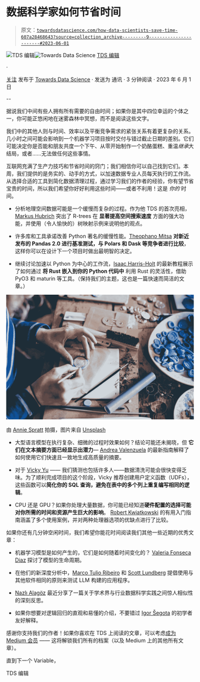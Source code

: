 # 数据科学家如何节省时间

> 原文：[`towardsdatascience.com/how-data-scientists-save-time-607a28468643?source=collection_archive---------9-----------------------#2023-06-01`](https://towardsdatascience.com/how-data-scientists-save-time-607a28468643?source=collection_archive---------9-----------------------#2023-06-01)

[](https://towardsdatascience.medium.com/?source=post_page-----607a28468643--------------------------------)![TDS 编辑](https://towardsdatascience.medium.com/?source=post_page-----607a28468643--------------------------------)[](https://towardsdatascience.com/?source=post_page-----607a28468643--------------------------------)![Towards Data Science](https://towardsdatascience.com/?source=post_page-----607a28468643--------------------------------) [TDS 编辑](https://towardsdatascience.medium.com/?source=post_page-----607a28468643--------------------------------)

·

[关注](https://medium.com/m/signin?actionUrl=https%3A%2F%2Fmedium.com%2F_%2Fsubscribe%2Fuser%2F7e12c71dfa81&operation=register&redirect=https%3A%2F%2Ftowardsdatascience.com%2Fhow-data-scientists-save-time-607a28468643&user=TDS+Editors&userId=7e12c71dfa81&source=post_page-7e12c71dfa81----607a28468643---------------------post_header-----------) 发布于 [Towards Data Science](https://towardsdatascience.com/?source=post_page-----607a28468643--------------------------------) · 发送为 通讯 · 3 分钟阅读 · 2023 年 6 月 1 日 [](https://medium.com/m/signin?actionUrl=https%3A%2F%2Fmedium.com%2F_%2Fvote%2Ftowards-data-science%2F607a28468643&operation=register&redirect=https%3A%2F%2Ftowardsdatascience.com%2Fhow-data-scientists-save-time-607a28468643&user=TDS+Editors&userId=7e12c71dfa81&source=-----607a28468643---------------------clap_footer-----------)

--

[](https://medium.com/m/signin?actionUrl=https%3A%2F%2Fmedium.com%2F_%2Fbookmark%2Fp%2F607a28468643&operation=register&redirect=https%3A%2F%2Ftowardsdatascience.com%2Fhow-data-scientists-save-time-607a28468643&source=-----607a28468643---------------------bookmark_footer-----------)

据说我们中间有些人拥有所有需要的自由时间；如果你是其中四位幸运的个体之一，你可能正悠闲地在迷雾森林中冥想，而不是阅读这些文字。

我们中的其他人则与时间、效率以及平衡竞争需求的紧张关系有着更复杂的关系。几小时之间可能会影响到一个机器学习项目按时交付与错过截止日期的差别。它们可能决定你是否能和朋友共度一个下午、从零开始制作一个奶酪蛋糕、重温*继承*大结局，或者……无法做任何这些事情。

互联网充满了生产力技巧和节省时间的窍门；我们相信你可以自己找到它们。本周，我们提供的是务实的、动手的方式，以加速数据专业人员每天执行的工作流。从选择合适的工具到简化数据清理过程，通过学习我们的作者的经验，你有望节省宝贵的时间，所以我们希望你好好利用这些时间——或者不利用！这是 *你的* 时间。

+   分析地理空间数据可能是一个缓慢而复杂的过程。作为他 TDS 的首次亮相，[Markus Hubrich](https://medium.com/u/3b63a2f93113?source=post_page-----607a28468643--------------------------------) 突出了 R-trees 在 **显著提高空间搜索速度** 方面的强大功能，并使用（令人愉快的）树映射示例来说明他的观点。

+   许多库和工具承诺改善 Python 著名的缓慢性能。[Theophano Mitsa](https://medium.com/u/7709c007f0ca?source=post_page-----607a28468643--------------------------------) **对新近发布的 Pandas 2.0 进行基准测试，与 Polars 和 Dask 等竞争者进行比较**，这样你可以在设计下一个项目时做出最明智的决定。

+   继续讨论加速以 Python 为中心的工作流，[Isaac Harris-Holt](https://medium.com/u/ae5d6a2a28aa?source=post_page-----607a28468643--------------------------------) 的最新教程展示了如何通过 **将 Rust 嵌入到你的 Python 代码中** 利用 Rust 的灵活性，借助 PyO3 和 maturin 等工具。（保持我们的主题，这也是一篇快速而简洁的文章。）

![](img/407b45c66a9bdc407da5dec8615b67d3.png)

由 [Annie Spratt](https://unsplash.com/@anniespratt?utm_source=medium&utm_medium=referral) 拍摄，图片来自 [Unsplash](https://unsplash.com/?utm_source=medium&utm_medium=referral)

+   大型语言模型在执行复杂、细微的过程时效果如何？结论可能还未揭晓，但 **它们在文本摘要方面已经显示出潜力**— [Andrea Valenzuela](https://medium.com/u/a6f3f1654c3?source=post_page-----607a28468643--------------------------------) 的最新指南解释了如何使用它们快速且一致地生成高质量的摘要。

+   对于 [Vicky Yu](https://medium.com/u/cd08464b29cc?source=post_page-----607a28468643--------------------------------) —— 我们猜测也包括许多人——数据清洗可能会很快变得乏味。为了顺利完成项目的这个阶段，Vicky 推荐创建用户定义函数（UDFs），这些函数可以**简化你的 SQL 查询，避免在表中的多个列上重复编写相同的逻辑**。

+   CPU 还是 GPU？如果你处理大量数据，你可能已经知道**硬件配置的选择可能对你所需的时间和资源产生巨大的影响**。 [Robert Kwiatkowski](https://medium.com/u/9f55d2ee5cad?source=post_page-----607a28468643--------------------------------) 的有用入门指南涵盖了多个使用案例，并对两种处理器选项的优缺点进行了比较。

如果你还有几分钟空闲时间，我们希望你能花时间阅读我们其他一些近期的优秀文章：

+   机器学习模型是如何产生的，它们是如何随着时间变化的？ [Valeria Fonseca Diaz](https://medium.com/u/6e363caf1c79?source=post_page-----607a28468643--------------------------------) 探讨了模型的生命周期。

+   在他们的新深度分析中，[Marco Tulio Ribeiro](https://medium.com/u/4274f519efce?source=post_page-----607a28468643--------------------------------) 和 [Scott Lundberg](https://medium.com/u/3a739af9ef3a?source=post_page-----607a28468643--------------------------------) 提倡使用与其他软件相同的原则来测试 LLM 构建的应用程序。

+   [Nazlı Alagöz](https://medium.com/u/4ba02da50bf?source=post_page-----607a28468643--------------------------------) 最近分享了一篇关于学术界与行业数据科学实践之间惊人相似性的深刻反思。

+   如果你想要对逻辑回归的直观和易懂的介绍，不要错过 [Igor Šegota](https://medium.com/u/e5f8ebca4ad8?source=post_page-----607a28468643--------------------------------) 的初学者友好解释。

感谢你支持我们的作者！如果你喜欢在 TDS 上阅读的文章，可以考虑[成为 Medium 会员](https://bit.ly/tds-membership) —— 这将解锁我们所有的档案（以及 Medium 上的其他所有文章）。

直到下一个 Variable，

TDS 编辑
